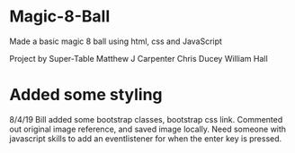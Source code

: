 # Magic-8-Ball
Made a basic magic 8 ball using html, css and JavaScript

Project by Super-Table
Matthew J Carpenter
Chris Ducey
William Hall
# Added some styling
8/4/19 Bill added some bootstrap classes, bootstrap css link. Commented out original image reference, and saved image locally. Need someone with javascript skills to add an eventlistener for when the enter key is pressed.
